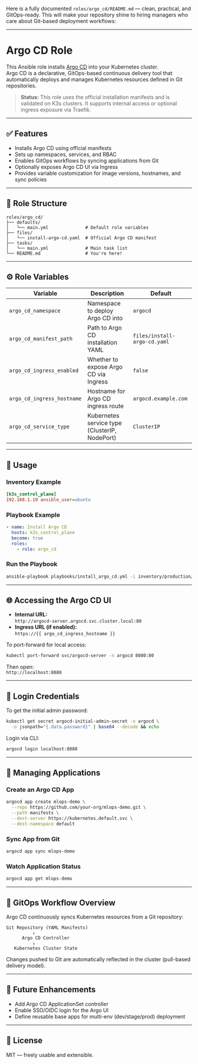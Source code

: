 Here is a fully documented `roles/argo_cd/README.md` — clean, practical, and GitOps-ready. This will make your repository shine to hiring managers who care about Git-based deployment workflows:

---

# Argo CD Role

This Ansible role installs [Argo CD](https://argo-cd.readthedocs.io/en/stable/) into your Kubernetes cluster.  
Argo CD is a declarative, GitOps-based continuous delivery tool that automatically deploys and manages Kubernetes resources defined in Git repositories.

> **Status:** This role uses the official installation manifests and is validated on K3s clusters. It supports internal access or optional ingress exposure via Traefik.

---

## ✅ Features

- Installs Argo CD using official manifests
- Sets up namespaces, services, and RBAC
- Enables GitOps workflows by syncing applications from Git
- Optionally exposes Argo CD UI via Ingress
- Provides variable customization for image versions, hostnames, and sync policies

---

## 📁 Role Structure

```
roles/argo_cd/
├── defaults/
│   └── main.yml              # Default role variables
├── files/
│   └── install-argo-cd.yaml  # Official Argo CD manifest
├── tasks/
│   └── main.yml              # Main task list
└── README.md                 # You're here!
```

---

## ⚙️ Role Variables

| Variable | Description | Default |
|----------|-------------|---------|
| `argo_cd_namespace` | Namespace to deploy Argo CD into | `argocd` |
| `argo_cd_manifest_path` | Path to Argo CD installation YAML | `files/install-argo-cd.yaml` |
| `argo_cd_ingress_enabled` | Whether to expose Argo CD via Ingress | `false` |
| `argo_cd_ingress_hostname` | Hostname for Argo CD ingress route | `argocd.example.com` |
| `argo_cd_service_type` | Kubernetes service type (ClusterIP, NodePort) | `ClusterIP` |

---

## 🚀 Usage

### Inventory Example

```ini
[k3s_control_plane]
192.168.1.10 ansible_user=ubuntu
```

### Playbook Example

```yaml
- name: Install Argo CD
  hosts: k3s_control_plane
  become: true
  roles:
    - role: argo_cd
```

### Run the Playbook

```bash
ansible-playbook playbooks/install_argo_cd.yml -i inventory/production/hosts
```

---

## 🌐 Accessing the Argo CD UI

- **Internal URL:**  
  `http://argocd-server.argocd.svc.cluster.local:80`
- **Ingress URL (if enabled):**  
  `https://{{ argo_cd_ingress_hostname }}`

To port-forward for local access:

```bash
kubectl port-forward svc/argocd-server -n argocd 8080:80
```

Then open:  
`http://localhost:8080`

---

## 🔐 Login Credentials

To get the initial admin password:

```bash
kubectl get secret argocd-initial-admin-secret -n argocd \
  -o jsonpath="{.data.password}" | base64 --decode && echo
```

Login via CLI:

```bash
argocd login localhost:8080
```

---

## 🎯 Managing Applications

### Create an Argo CD App

```bash
argocd app create mlops-demo \
  --repo https://github.com/your-org/mlops-demo.git \
  --path manifests \
  --dest-server https://kubernetes.default.svc \
  --dest-namespace default
```

### Sync App from Git

```bash
argocd app sync mlops-demo
```

### Watch Application Status

```bash
argocd app get mlops-demo
```

---

## 🔁 GitOps Workflow Overview

Argo CD continuously syncs Kubernetes resources from a Git repository:

```
Git Repository (YAML Manifests)
          ↓
      Argo CD Controller
          ↓
   Kubernetes Cluster State
```

Changes pushed to Git are automatically reflected in the cluster (pull-based delivery model).

---

## 📌 Future Enhancements

- Add Argo CD ApplicationSet controller
- Enable SSO/OIDC login for the Argo UI
- Define reusable base apps for multi-env (dev/stage/prod) deployment

---

## 📄 License

MIT — freely usable and extensible.

